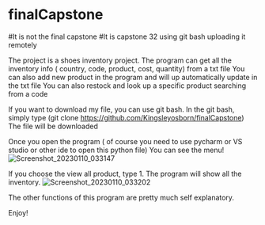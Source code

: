 # finalCapstone

#It is not the final capstone
#It is capstone 32 using git bash uploading it remotely


The project is a shoes inventory project.
The program can get all the inventory info ( country, code, product, cost, quantity) from a txt file
You can also add new product in the program and will up automatically update in the txt file
You can also restock and look up a specific product searching from a code

If you want to download my file, you can use git bash.
In the git bash, simply type (git clone https://github.com/Kingsleyosborn/finalCapstone)
The file will be downloaded 

Once you open the program ( of course you need to use pycharm or VS studio or other ide to open this python file)
You can see the menu!
![Screenshot_20230110_033147](https://user-images.githubusercontent.com/111707331/211593867-b5d9ec8e-4de3-4058-9bc9-9a53bb777c6e.png)

If you choose the view all product, type 1. The program will show all the inventory.
![Screenshot_20230110_033202](https://user-images.githubusercontent.com/111707331/211593900-1a435eb5-9ca3-445a-acbd-1238399d5d94.png)


The other functions of this program are pretty much self explanatory.

Enjoy!
